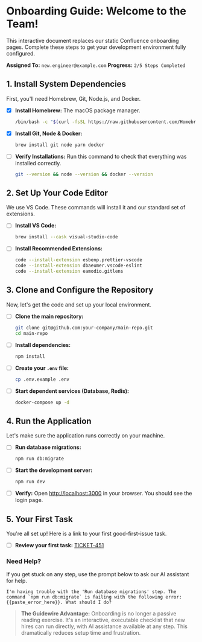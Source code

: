# Onboarding Guide: Welcome to the Team!

This interactive document replaces our static Confluence onboarding pages. Complete these steps to get your development environment fully configured.

**Assigned To:** `new.engineer@example.com`
**Progress:** `2/5 Steps Completed`


## 1. Install System Dependencies

First, you'll need Homebrew, Git, Node.js, and Docker.

- [x] **Install Homebrew:** The macOS package manager.
  ```bash
  /bin/bash -c "$(curl -fsSL https://raw.githubusercontent.com/Homebrew/install/HEAD/install.sh)"
  ```
- [x] **Install Git, Node & Docker:**
  ```bash
  brew install git node yarn docker
  ```
- [ ] **Verify Installations:** Run this command to check that everything was installed correctly.
  ```bash
  git --version && node --version && docker --version
  ```


## 2. Set Up Your Code Editor

We use VS Code. These commands will install it and our standard set of extensions.

- [ ] **Install VS Code:**
  ```bash
  brew install --cask visual-studio-code
  ```
- [ ] **Install Recommended Extensions:**
  ```bash
  code --install-extension esbenp.prettier-vscode
  code --install-extension dbaeumer.vscode-eslint
  code --install-extension eamodio.gitlens
  ```


## 3. Clone and Configure the Repository

Now, let's get the code and set up your local environment.

- [ ] **Clone the main repository:**
  ```bash
  git clone git@github.com:your-company/main-repo.git
  cd main-repo
  ```
- [ ] **Install dependencies:**
  ```bash
  npm install
  ```
- [ ] **Create your `.env` file:**
  ```bash
  cp .env.example .env
  ```
- [ ] **Start dependent services (Database, Redis):**
  ```bash
  docker-compose up -d
  ```


## 4. Run the Application

Let's make sure the application runs correctly on your machine.

- [ ] **Run database migrations:**
  ```bash
  npm run db:migrate
  ```
- [ ] **Start the development server:**
  ```bash
  npm run dev
  ```
- [ ] **Verify:** Open [http://localhost:3000](http://localhost:3000) in your browser. You should see the login page.


## 5. Your First Task

You're all set up! Here is a link to your first good-first-issue task.

- [ ] **Review your first task:** [TICKET-451](./Project-Management-Killer.md)

### Need Help?

If you get stuck on any step, use the prompt below to ask our AI assistant for help.

```prompt
I'm having trouble with the 'Run database migrations' step. The command `npm run db:migrate` is failing with the following error: {{paste_error_here}}. What should I do?
```

> **The Guidewire Advantage:** Onboarding is no longer a passive reading exercise. It's an interactive, executable checklist that new hires can run directly, with AI assistance available at any step. This dramatically reduces setup time and frustration. 